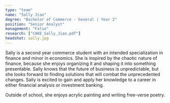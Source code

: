 ```yaml
---
type: "team"
name: "Sally Jiao"
degree: "Bachelor of Commerce - General | Year 2"
position: "Senior Analyst"
management: "False"
research: ["CAKE_Sally_Jiao.pdf"]
headshot: sally.jpg
---
```


Sally is a second year commerce student with an intended specialization in finance and minor in economics. She is inspired by the chaotic nature of finance, because she enjoys organizing it and shaping it into something presentable. Sally knows that the future of business is unpredictable, but she looks forward to finding solutions that will combat the unprecedented changes. Sally is excited to gain and apply her knowledge to a career in either financial analysis or investment banking.

Outside of school, she enjoys acrylic painting and writing free-verse poetry.